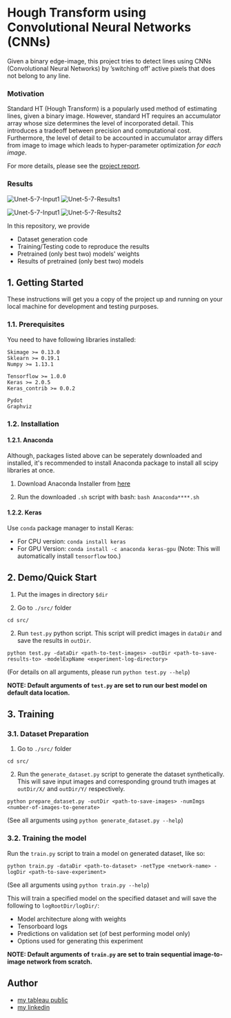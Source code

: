 # Hough Transform using Convolutional Neural Networks (CNNs)

Given a binary edge-image, this project tries to detect lines using CNNs (Convolutional Neural Networks) by ’switching off’ active pixels that does not belong to any line.

### Motivation
Standard HT (Hough Transform) is a popularly used method of estimating lines, given a binary image. However, standard HT requires an accumulator array whose size determines the level of incorporated detail. This introduces a tradeoff between precision and computational cost. Furthermore, the level of detail to be accounted in accumulator array differs from image to image which leads to hyper-parameter optimization _for each image_.

For more details, please see the [project report](./docs/report.pdf).

### Results
![Unet-5-7-Input1](./data/test/noNoise/X/1.png) ![Unet-5-7-Results1](./results/30-12-2017__08-00-14/1.png)


![Unet-5-7-Input1](./data/test/noNoise/X/8.png) ![Unet-5-7-Results2](./results/30-12-2017__08-00-14/8.png)

In this repository, we provide
* Dataset generation code
* Training/Testing code to reproduce the results
* Pretrained (only best two) models' weights
* Results of pretrained (only best two) models 

## 1. Getting Started

These instructions will get you a copy of the project up and running on your local machine for development and testing purposes.

### 1.1. Prerequisites

You need to have following libraries installed:
```
Skimage >= 0.13.0
Sklearn >= 0.19.1
Numpy >= 1.13.1

Tensorflow >= 1.0.0
Keras >= 2.0.5 
Keras_contrib >= 0.0.2

Pydot
Graphviz
```

### 1.2. Installation

#### 1.2.1. Anaconda

Although, packages listed above can be seperately downloaded and installed, it's recommended to install Anaconda package to install all scipy libraries at once.

1. Download Anaconda Installer from [here](https://www.anaconda.com/download/)

2. Run the downloaded ```.sh``` script with bash: 
```bash Anaconda****.sh```

#### 1.2.2. Keras 
Use ```conda``` package manager to install Keras:
  * For CPU version: ```conda install keras```
  * For GPU Version: ```conda install -c anaconda keras-gpu``` 
(Note: This will automatically install ```tensorflow``` too.)

## 2. Demo/Quick Start
1. Put the images in directory ```$dir```

1. Go to ```./src/``` folder
```
cd src/
```

2. Run ```test.py``` python script. This script will predict images in ```dataDir``` and save the results in ```outDir```.
```
python test.py -dataDir <path-to-test-images> -outDir <path-to-save-results-to> -modelExpName <experiment-log-directory>
``` 
(For details on all arguments, please run ```python test.py --help```) 

**NOTE: Default arguments of ```test.py``` are set to run our best model on default data location.**

## 3. Training

### 3.1. Dataset Preparation

1. Go to ```./src/``` folder
```
cd src/
```

2. Run the ```generate_dataset.py``` script to generate the dataset synthetically. This will save input images and corresponding ground truth images at ```outDir/X/``` and ```outDir/Y/``` respectively.
```
python prepare_dataset.py -outDir <path-to-save-images> -numImgs <number-of-images-to-generate>
``` 
(See all arguments using ```python generate_dataset.py --help```)

### 3.2. Training the model

Run the ```train.py``` script to train a model on generated dataset, like so: 
```
python train.py -dataDir <path-to-dataset> -netType <network-name> -logDir <path-to-save-experiment>
``` 
(See all arguments using ```python train.py --help```)

This will train a specified model on the specified dataset and will save the following to ```logRootDir/logDir/```: 
  * Model architecture along with weights
  * Tensorboard logs
  * Predictions on validation set (of best performing model only)
  * Options used for generating this experiment

**NOTE: Default arguments of ```train.py``` are set to train sequential image-to-image network from scratch.**

## Author
* [my tableau public](https://public.tableau.com/app/profile/wendy.minai)
* [my linkedin](https://www.linkedin.com/in/wendy-minai/)
